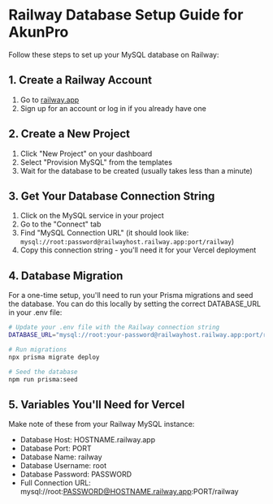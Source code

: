 # Railway Database Setup Guide for AkunPro

Follow these steps to set up your MySQL database on Railway:

## 1. Create a Railway Account

1. Go to [railway.app](https://railway.app/)
2. Sign up for an account or log in if you already have one

## 2. Create a New Project

1. Click "New Project" on your dashboard
2. Select "Provision MySQL" from the templates
3. Wait for the database to be created (usually takes less than a minute)

## 3. Get Your Database Connection String

1. Click on the MySQL service in your project
2. Go to the "Connect" tab
3. Find "MySQL Connection URL" (it should look like: `mysql://root:password@railwayhost.railway.app:port/railway`)
4. Copy this connection string - you'll need it for your Vercel deployment

## 4. Database Migration

For a one-time setup, you'll need to run your Prisma migrations and seed the database. 
You can do this locally by setting the correct DATABASE_URL in your .env file:

```bash
# Update your .env file with the Railway connection string
DATABASE_URL="mysql://root:your-password@railwayhost.railway.app:port/railway"

# Run migrations
npx prisma migrate deploy

# Seed the database
npm run prisma:seed
```

## 5. Variables You'll Need for Vercel

Make note of these from your Railway MySQL instance:
- Database Host: HOSTNAME.railway.app
- Database Port: PORT
- Database Name: railway
- Database Username: root
- Database Password: PASSWORD
- Full Connection URL: mysql://root:PASSWORD@HOSTNAME.railway.app:PORT/railway 